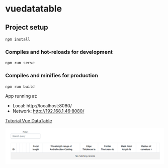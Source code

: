 # vuedatatable

## Project setup
```
npm install
```
### Compiles and hot-reloads for development
```
npm run serve
```
### Compiles and minifies for production
```
npm run build
```
  App running at:
  - Local:   http://localhost:8080/
  - Network: http://192.168.1.46:8080/

[Tutorial Vue DataTable](https://appdividend.com/2018/06/07/vue-datatable-component-example/)

![screenshot Database-Vue](https://github.com/dianavile/vuedatatable/blob/master/screenshot_database.png)


